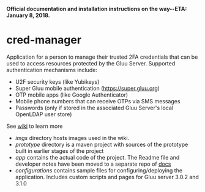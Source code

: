 **Official documentation and installation instructions on the way--ETA: January 8, 2018.**

# cred-manager
Application for a person to manage their trusted 2FA credentials that can be used to access resources protected by the Gluu Server. Supported authentication mechanisms include:

- U2F security keys (like Yubikeys)             
- Super Gluu mobile authentication (https://super.gluu.org)
- OTP mobile apps (like Google Authenticator)            
- Mobile phone numbers that can receive OTPs via SMS messages
- Passwords (only if stored in the associated Gluu Server's local OpenLDAP user store)                  

See [wiki](https://github.com/GluuFederation/cred-manager/wiki/Cred-Manager-Project-Doc) to learn more

* *imgs* directory hosts images used in the wiki.
* *prototype* directory is a maven project with sources of the prototype built in earlier stages of the project
* *app* contains the actual code of the project. The Readme file and developer notes have been moved to a separate repo of [docs](https://github.com/GluuFederation/docs-credmanager-prod/tree/1.0.0-beta-1)
* *configurations* contains sample files for configuring/deploying the application. Includes custom scripts and pages for Gluu server 3.0.2 and 3.1.0

